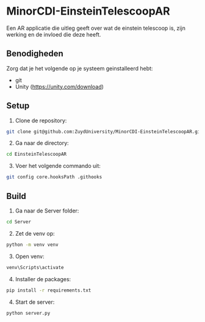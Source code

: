 # MinorCDI-EinsteinTelescoopAR

Een AR applicatie die uitleg geeft over wat de einstein telescoop is, zijn werking en de invloed die deze heeft.

## Benodigheden

Zorg dat je het volgende op je systeem geinstalleerd hebt:

* git
* Unity (https://unity.com/download)

## Setup

1. Clone de repository:

```bash
git clone git@github.com:ZuydUniversity/MinorCDI-EinsteinTelescoopAR.git
```

2. Ga naar de directory:

```bash
cd EinsteinTelescoopAR
```

3. Voer het volgende commando uit:

```bash
git config core.hooksPath .githooks
```

## Build

1. Ga naar de Server folder:

```bash
cd Server
```

2. Zet de venv op:

```bash
python -m venv venv
```

3. Open venv:

```bash
venv\Scripts\activate
```

4. Installer de packages:

```bash
pip install -r requirements.txt
```

4. Start de server:

```python
python server.py
```